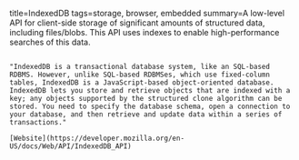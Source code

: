 title=IndexedDB
tags=storage, browser, embedded
summary=A low-level API for client-side storage of significant amounts of structured data, including files/blobs. This API uses indexes to enable high-performance searches of this data.
~~~~~~

"IndexedDB is a transactional database system, like an SQL-based RDBMS. However, unlike SQL-based RDBMSes, which use fixed-column tables, IndexedDB is a JavaScript-based object-oriented database. IndexedDB lets you store and retrieve objects that are indexed with a key; any objects supported by the structured clone algorithm can be stored. You need to specify the database schema, open a connection to your database, and then retrieve and update data within a series of transactions."

[Website](https://developer.mozilla.org/en-US/docs/Web/API/IndexedDB_API)

